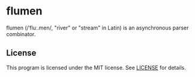 # flumen
flumen (/ˈfluː.men/, "river" or "stream" in Latin) is an asynchronous parser combinator.

## License
This program is licensed under the MIT license.
See [LICENSE](https://github.com/watcol/flumen/blob/main/LICENSE) for details.
